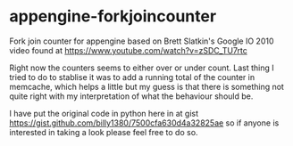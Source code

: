 # appengine-forkjoincounter
Fork join counter for appengine based on Brett Slatkin's Google IO 2010 video found at https://www.youtube.com/watch?v=zSDC_TU7rtc

Right now the counters seems to either over or under count. Last thing I tried to do to stablise it was to add a running total of the counter in memcache, which helps a little but my guess is that there is something not quite right with my interpretation of what the behaviour should be.

I have put the original code in python here in at gist https://gist.github.com/billy1380/7500cfa630d4a32825ae so if anyone is interested in taking a look please feel free to do so.
